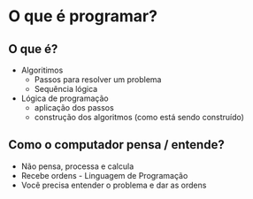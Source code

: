 # O que é programar?

## O que é?
- Algoritimos
  - Passos para resolver um problema
  - Sequência lógica
- Lógica de programação
  - aplicação dos passos
  - construção dos algoritmos (como está sendo construído)

## Como o computador pensa / entende?
 - Não pensa, processa e calcula
 - Recebe ordens - Linguagem de Programação
 - Você precisa entender o problema e dar as ordens